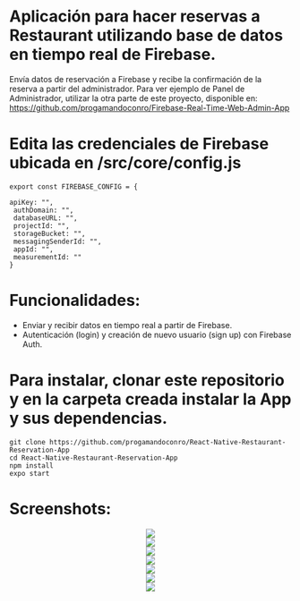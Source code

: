 # Aplicación para hacer reservas a Restaurant utilizando base de datos en tiempo real de Firebase. 

Envía datos de reservación a Firebase y recibe la confirmación de la reserva a partir del administrador. Para ver ejemplo de Panel de Administrador, utilizar la otra parte de este proyecto, disponible en:
https://github.com/progamandoconro/Firebase-Real-Time-Web-Admin-App 

# Edita las credenciales de Firebase ubicada en /src/core/config.js
 
    export const FIREBASE_CONFIG = {

    apiKey: "",
     authDomain: "",
     databaseURL: "",
     projectId: "",
     storageBucket: "",
     messagingSenderId: "",
     appId: "",
     measurementId: ""
    }

# Funcionalidades:

* Enviar y recibir datos en tiempo real a partir de Firebase.
* Autenticación (login) y creación de nuevo usuario (sign up) con Firebase Auth.

# Para instalar, clonar este repositorio y en la carpeta creada instalar la App y sus dependencias.

    git clone https://github.com/progamandoconro/React-Native-Restaurant-Reservation-App 
    cd React-Native-Restaurant-Reservation-App
    npm install
    expo start
   
 
# Screenshots: 

<div style="text-align:center"><img src="https://github.com/progamandoconro/React-Native-Restaurant-Reservation-App/blob/postmortem/sample_pictures/Screenshot_2019-12-12-01-15-04.png " /></div>
<div style="text-align:center"><img src="https://github.com/progamandoconro/React-Native-Restaurant-Reservation-App/blob/postmortem/sample_pictures/Screenshot_2019-12-12-01-15-48.png " /></div>
<div style="text-align:center"><img src="https://github.com/progamandoconro/React-Native-Restaurant-Reservation-App/blob/postmortem/sample_pictures/Screenshot_2019-12-12-01-15-58.png " /></div>
<div style="text-align:center"><img src="https://github.com/progamandoconro/React-Native-Restaurant-Reservation-App/blob/postmortem/sample_pictures/Screenshot_2019-12-12-01-16-18.png " /></div>
<div style="text-align:center"><img src="https://github.com/progamandoconro/React-Native-Restaurant-Reservation-App/blob/postmortem/sample_pictures/Screenshot_2019-12-12-01-16-28.png " /></div>
<div style="text-align:center"><img src=" https://github.com/progamandoconro/React-Native-Restaurant-Reservation-App/blob/postmortem/sample_pictures/Screenshot_2019-12-12-01-16-54.png" /></div>
<div style="text-align:center"><img src=" https://github.com/progamandoconro/React-Native-Restaurant-Reservation-App/blob/postmortem/sample_pictures/Screenshot_2019-12-12-01-16-43.png" /></div>
